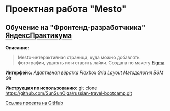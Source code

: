 # Проектная работа "Mesto"
## Обучение на "Фронтенд-разработчкика" [ЯндексПрактикума](https://practicum.yandex.ru/)
__Описание:__
>Mesto-интерактивная страница, куда можно добавлять фотографии, удалять их и ставить лайки.
Создана по макету 
 [Figma](https://www.figma.com/file/2cn9N9jSkmxD84oJik7xL7/JavaScript.-Sprint-4?node-id=28212%3A212&t=6kdGFWFHNNy7DdxH-0)

__Интерфейс:__
*Адаптивная вёрстка*
*Flexbox*
*Grid Layout*
*Мэтодология БЭМ*
*Git*

__Инструкция по использованию:__
git clone https://github.com/SunSunOlga/russian-travel-bootcamp.git

[Ссылка проекта на GitHub](https://sunsunolga.github.io/russian-travel-bootcamp/)